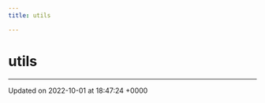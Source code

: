 ```yaml
---
title: utils

---
```


# utils








-------------------------------

Updated on 2022-10-01 at 18:47:24 +0000